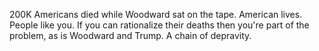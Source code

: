 200K Americans died while Woodward sat on the tape. American lives. People like you. If you can rationalize their deaths then you're part of the problem, as is Woodward and Trump. A chain of depravity.
